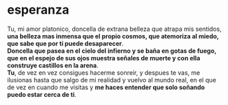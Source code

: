 # esperanza
Tu, mi amor platonico, doncella de extrana belleza que atrapa mis sentidos, **una belleza mas inmensa que el propio cosmos, que atemoriza al miedo, que sabe que por ti puede desaparecer**.  
**Doncella que pasea en el cielo del infierno y se baña en gotas de fuego, que en el espejo de sus ojos muestra señales de muerte y con ella construye castillos en la arena**.  
**Tu**, de vez en vez consigues hacerme sonreir, y despues te vas, me ilusionas hasta que salgo de mi realidad y vuelvo al mundo real, en el que de vez en cuando me visitas y **me haces entender que solo soñando puedo estar cerca de ti**.
